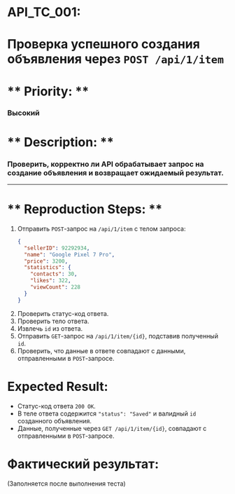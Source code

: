# API_TC_001: 
# Проверка успешного создания объявления через `POST /api/1/item`

# ** Priority: ** 
### Высокий  
# ** Description: **  
### Проверить, корректно ли API обрабатывает запрос на создание объявления и возвращает ожидаемый результат.  
---
# ** Reproduction Steps: **  
1. Отправить `POST`-запрос на `/api/1/item` с телом запроса:
   ```json
   {
     "sellerID": 92292934,
     "name": "Google Pixel 7 Pro",
     "price": 3200,
     "statistics": {
       "contacts": 30,
       "likes": 322,
       "viewCount": 228
     }
   }
   ```
2. Проверить статус-код ответа.  
3. Проверить тело ответа.  
4. Извлечь `id` из ответа.  
5. Отправить `GET`-запрос на `/api/1/item/{id}`, подставив полученный `id`.  
6. Проверить, что данные в ответе совпадают с данными, отправленными в `POST`-запросе.  

# **Expected Result:**  
- Статус-код ответа `200 OK`.  
- В теле ответа содержится `"status": "Saved"` и валидный `id` созданного объявления.  
- Данные, полученные через `GET /api/1/item/{id}`, совпадают с отправленными в `POST`-запросе.  

# **Фактический результат:**  
(Заполняется после выполнения теста)
